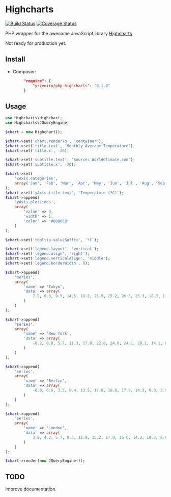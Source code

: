 Highcharts
==============

[![Build Status](https://travis-ci.org/yriveiro/php-highcharts.svg?branch=master)](https://travis-ci.org/yriveiro/php-highcharts)
[![Coverage Status](https://img.shields.io/coveralls/yriveiro/php-highcharts.svg)](https://coveralls.io/r/yriveiro/php-highcharts?branch=master)

PHP wrapper for the awesome JavaScript library [Highcharts](http://www.highcharts.com/)


Not ready for production yet.

Install
--------------

* Composer:

```json
        "require": {
            "yriveiro/php-highcharts": "0.1.0"
        }
```

Usage
-----

```php
use Highcharts\Highchart;
use Highcharts\JQueryEngine;

$chart = new Highchart();

$chart->set('chart.renderTo', 'container');
$chart->set('title.text', 'Monthly Average Temperature');
$chart->set('title.x', -20);

$chart->set('subtitle.text', 'Source: WorldClimate.com');
$chart->set('subtitle.x', -20);

$chart->set(
	'xAxis.categories',
	array('Jan', 'Feb', 'Mar', 'Apr', 'May', 'Jun', 'Jul', 'Aug', 'Sep', 'Oct', 'Nov', 'Dec')
);
$chart->set('yAxis.title.text', 'Temperature (ºC)');
$chart->append(
	'yAxis.plotLines',
	array(
		'value' => 0,
		'width' => 1,
		'color' => '#808080'
	)
);

$chart->set('tooltip.valueSuffix', 'ºC');

$chart->set('legend.layout', 'vertical');
$chart->set('legend.align', 'right');
$chart->set('legend.verticalAlign', 'middle');
$chart->set('legend.borderWidth', 0);

$chart->append(
	'series',
	array(
		'name' => 'Tokyo',
		'data' => array(
			7.0, 6.9, 9.5, 14.5, 18.2, 21.5, 25.2, 26.5, 23.3, 18.3, 13.9, 9.6,
		)
	)
);

$chart->append(
	'series',
	array(
		'name' => 'New York',
		'data' => array(
			-0.2, 0.8, 5.7, 11.3, 17.0, 22.0, 24.8, 24.1, 20.1, 14.1, 8.6, 2.5
		)
	)
);

$chart->append(
	'series',
	array(
		'name' => 'Berlin',
		'data' => array(
			-0.9, 0.6, 3.5, 8.4, 13.5, 17.0, 18.6, 17.9, 14.3, 9.0, 3.9, 1.0
		)
	)
);

$chart->append(
	'series',
	array(
		'name' => 'London',
		'data' => array(
			3.9, 4.2, 5.7, 8.5, 11.9, 15.2, 17.0, 16.6, 14.2, 10.3, 6.6, 4.8
		)
	)
);

$chart->render(new JQueryEngine());
````

TODO
----

Improve documentation.
